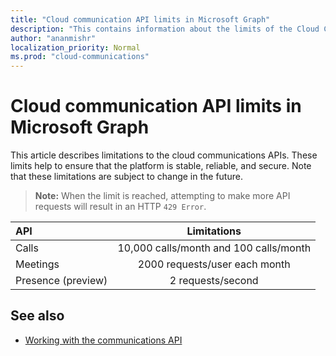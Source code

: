 ```yaml
---
title: "Cloud communication API limits in Microsoft Graph"
description: "This contains information about the limits of the Cloud Communications APIs"
author: "ananmishr"
localization_priority: Normal
ms.prod: "cloud-communications"
---
```


# Cloud communication API limits in Microsoft Graph

This article describes limitations to the cloud communications APIs. These limits help to ensure that the platform is stable, reliable, and secure. Note that these limitations are subject to change in the future. 

>**Note:** When the limit is reached, attempting to make more API requests will result in an HTTP `429 Error`.

| API      | Limitations    |
| :------------- | :----------: |
|  Calls | 10,000 calls/month and 100 calls/month   |
| Meetings   | 2000 requests/user each month |
| Presence (preview)   | 2 requests/second |

## See also

- [Working with the communications API](/graph/api/resources/communications-api-overview?view=graph-rest-beta)
